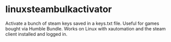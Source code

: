 # linuxsteambulkactivator
Activate a bunch of steam keys saved in a keys.txt file. Useful for games bought via Humble Bundle. Works on Linux with xautomation and the steam client installed and logged in.
